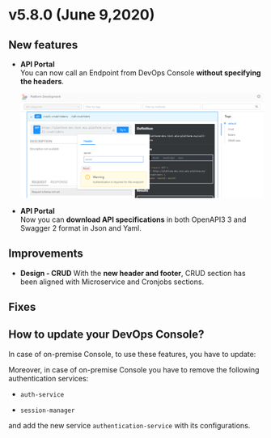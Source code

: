 # v5.8.0 (June 9,2020)

## New features

* **API Portal**       
    You can now call an Endpoint from DevOps Console **without specifying the headers**.

    ![API-portal-header](img/API-portal-header.png)

* **API Portal**      
    Now you can **download API specifications** in both OpenAPI3 3 and Swagger 2 format in Json and Yaml.


## Improvements

* **Design - CRUD**
    With the **new header and footer**, CRUD section has been aligned with Microservice and Cronjobs sections.

## Fixes

    
## How to update your DevOps Console?

In case of on-premise Console, to use these features, you have to update:


Moreover, in case of on-premise Console you have to remove the following authentication services:

* `auth-service`

* `session-manager`

and add the new service `authentication-service` with its configurations.
